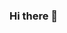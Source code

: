 ### Hi there 👋

<!--
**kundusoumydevv/kundusoumydevv** is a ✨ _special_ ✨ repository because its `README.md` (this file) appears on your GitHub profile.

Here are some ideas to get you started:

- 🔭 I’m currently working on ...
- 🌱 I’m currently learning ...
- 👯 I’m looking to collaborate on ...
- 🤔 I’m looking for help with ...
- 💬 Ask me about ...
- 📫 How to reach me: 
  soumadevkundu@gmail.com 
  
- 😄 Pronouns: He
- ⚡ Fun fact: Gamer
-->
